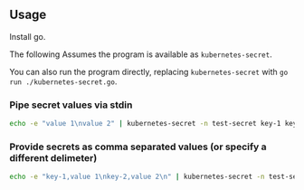 ## Usage

Install go.

The following Assumes the program is available as `kubernetes-secret`.

You can also run the program directly, replacing `kubernetes-secret` with `go run ./kubernetes-secret.go`.

### Pipe secret values via stdin

```bash
echo -e "value 1\nvalue 2" | kubernetes-secret -n test-secret key-1 key-2 | kubectl create -f -
```

### Provide secrets as comma separated values (or specify a different delimeter)

```bash
echo -e "key-1,value 1\nkey-2,value 2\n" | kubernetes-secret -n test-secret -e -d ',' | kubectl create -f -
```
